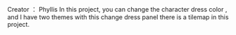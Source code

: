 Creator ： Phyllis
In this project, you can change the character dress color , and I have two themes with this change dress panel
there is a  tilemap in this project.
